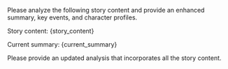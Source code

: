 Please analyze the following story content and provide an enhanced summary, key events, and character profiles.

Story content:
{story_content}

Current summary: {current_summary}

Please provide an updated analysis that incorporates all the story content.
